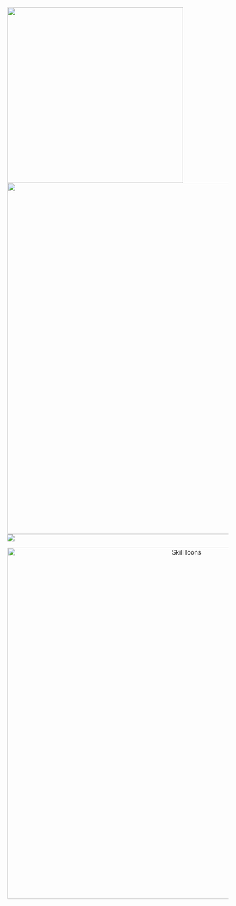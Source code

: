 
<img align="center" width="400" src="https://github-readme-stats.vercel.app/api?username=Kevin-Chen19&theme=transparent&include_all_commits=true&show_icons=true&hide_border=true" />
<img width="800" src="https://github-readme-activity-graph.vercel.app/graph?username=Kevin-Chen19&theme=github-compact&hide_border=true&area=true" />
<img align="center" src="https://github-readme-stats.vercel.app/api/top-langs/?username=Kevin-Chen19&theme=transparent&hide_border=true&layout=donut-vertical&langs_count=6" />
<p align="center">
    <!-- https://github.com/LelouchFR/skill-icons -->
    <img width="800" src="https://go-skill-icons.vercel.app/api/icons?i=html,css,js,vue,vscode&titles=true" alt="Skill Icons" title="Skill Icons">
</p>

<!--
**Kevin-Chen19/Kevin-Chen19** is a ✨ _special_ ✨ repository because its `README.md` (this file) appears on your GitHub profile.

Here are some ideas to get you started:

- 🔭 I’m currently working on ...
- 🌱 I’m currently learning ...
- 👯 I’m looking to collaborate on ...
- 🤔 I’m looking for help with ...
- 💬 Ask me about ...
- 📫 How to reach me: ...
- 😄 Pronouns: ...
- ⚡ Fun fact: ...
-->
